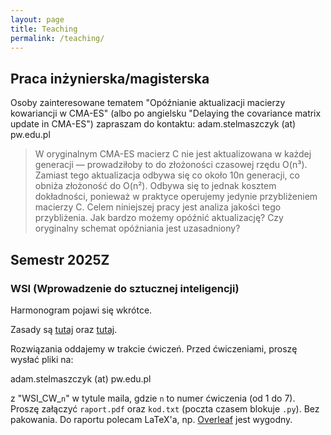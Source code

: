 ```yaml
---
layout: page
title: Teaching
permalink: /teaching/
---
```


## Praca inżynierska/magisterska

Osoby zainteresowane tematem "Opóźnianie aktualizacji macierzy kowariancji w CMA-ES" (albo po angielsku "Delaying the covariance matrix update in CMA-ES") zapraszam do kontaktu: adam.stelmaszczyk (at) pw.edu.pl

> W oryginalnym CMA-ES macierz C nie jest aktualizowana w każdej generacji — prowadziłoby to do złożoności czasowej rzędu O(n³). Zamiast tego aktualizacja odbywa się co około 10n generacji, co obniża złożoność do O(n²). Odbywa się to jednak kosztem dokładności, ponieważ w praktyce operujemy jedynie przybliżeniem macierzy C. Celem niniejszej pracy jest analiza jakości tego przybliżenia. Jak bardzo możemy opóźnić aktualizację? Czy oryginalny schemat opóźniania jest uzasadniony?

## Semestr 2025Z

### WSI (Wprowadzenie do sztucznej inteligencji)

Harmonogram pojawi się wkrótce.

Zasady są [tutaj](https://staff.elka.pw.edu.pl/~rbiedrzy/WSI) oraz [tutaj](https://staff.elka.pw.edu.pl/~rbiedrzy/WSI_CW).

Rozwiązania oddajemy w trakcie ćwiczeń. Przed ćwiczeniami, proszę wysłać pliki na:

adam.stelmaszczyk (at) pw.edu.pl

z "WSI_CW_`n`" w tytule maila, gdzie `n` to numer ćwiczenia (od 1 do 7). Proszę załączyć `raport.pdf` oraz `kod.txt` (poczta czasem blokuje `.py`). Bez pakowania. Do raportu polecam LaTeX'a, np. [Overleaf](https://overleaf.com) jest wygodny.

<!-- 

### AISDI (Algorytmy i struktury danych)

Harmonogram:

Nr| Data  | Temat |
--|-------|-------|
1 | 10.03 | Ćwiczenie wstępne i rozdanie zadania 1 "Sortowanie" |
2 | 24.03 | Oddanie zadania 1 "Sortowanie" i rozdanie zadania 2 "Kopce" |
3 | 07.04 | Oddanie zadania 2 "Kopce" i rozdanie zadania 3 "Drzewa" |
4 | 28.04 | Oddanie zadania 3 "Drzewa" i rozdanie zadania 4 "Grafy" |
5 | 12.05 | Oddanie zadania 4 "Grafy" i rozdanie zadania 5 "Turing" |
6 | 02.06 | Oddanie zadania 5 "Turing" |
7 | 09.06 | Termin zapasowy |

Zasady i zadania 1-4 są [tutaj](https://staff.elka.pw.edu.pl/~djagodzi/didactic/AISDI25L.html). 

Zadanie 5 jest [tutaj](/teaching/turing).

Obydwie osoby z pary powinny być obecne przy oddawaniu, każdy dostaje osobną ocenę. W przypadku nieobecności, nieobecna osoba może oddać później, z uwzględnieniem -20% maksymalnej oceny za każdy tydzień spoźnienia dla tej osoby. 

-->
